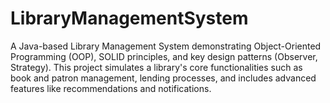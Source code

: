 # LibraryManagementSystem
A Java-based Library Management System demonstrating Object-Oriented Programming (OOP), SOLID principles, and key design patterns (Observer, Strategy). This project simulates a library's core functionalities such as book and patron management, lending processes, and includes advanced features like recommendations and notifications.
